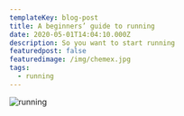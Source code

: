```yaml
---
templateKey: blog-post
title: A beginners’ guide to running
date: 2020-05-01T14:04:10.000Z
description: So you want to start running
featuredpost: false
featuredimage: /img/chemex.jpg
tags:
  - running
---
```

![running](/img/chemex.jpg)